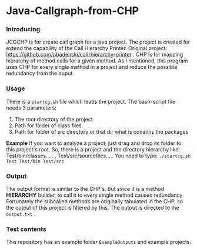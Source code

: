 # Java-Callgraph-from-CHP
### Introducing

JCGCHP is for create call graph for a java project.
The project is created for extend the capability of the Call Hierarchy Printer.
Original project: https://github.com/pbadenski/call-hierarchy-printer .
CHP is for mapping hierarchy of method calls for a given method. As I mentioned, this program uses CHP for every single method in a project and reduce the possible redundancy from the ouput. 

### Usage

There is a `startcg.sh` file which leads the project. The bash-script file needs 3 parameters:
1. The root directory of the project
2. Path for folder of class files
3. Path for folder of src directory or that dir what is conatins the packages

**Example**
If you want to analyze a project, just drag and drop its folder to this project's root.
So, there is a project and the directory hierarchy like: Test/bin/classes..... , Test/src/sourcefiles.....
You need to type:
`./startcg.sh Test Test/bin Test/src`

### Output
The output format is similar to the CHP's. But since it is a method **HIERARCHY** builder, to call it to every single method causes redundancy. Fortunately the subcalled methods are originally tabulated in the CHP, so the output of this project is filtered by this. The output is directed to the `output.txt` . 

### Test contents
This repository has an example folder `ExampleOutputs` and example projects. 




